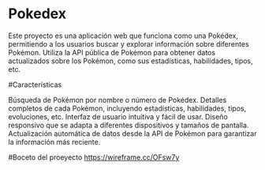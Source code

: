 # Pokedex
Este proyecto es una aplicación web que funciona como una Pokédex, permitiendo a los usuarios buscar y explorar información sobre diferentes Pokémon. Utiliza la API pública de Pokémon para obtener datos actualizados sobre los Pokémon, como sus estadísticas, habilidades, tipos, etc.

#Características

Búsqueda de Pokémon por nombre o número de Pokédex.
Detalles completos de cada Pokémon, incluyendo estadísticas, habilidades, tipos, evoluciones, etc.
Interfaz de usuario intuitiva y fácil de usar.
Diseño responsivo que se adapta a diferentes dispositivos y tamaños de pantalla.
Actualización automática de datos desde la API de Pokémon para garantizar la información más reciente.

#Boceto del proeyecto
https://wireframe.cc/OFsw7y
